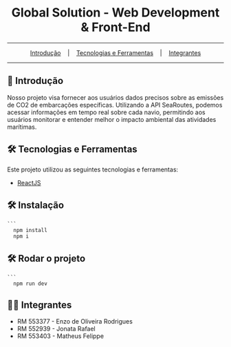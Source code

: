<h1 align="center">Global Solution - Web Development & Front-End</h1>

<hr/>

<p align="center">
  <a href="#pushpin-Introdução">Introdução</a>
  &nbsp;&nbsp;&nbsp;|&nbsp;&nbsp;&nbsp;
  <a href="#hammer_and_wrench-Tecnologias-e-Ferramentas">Tecnologias e Ferramentas</a>
  &nbsp;&nbsp;&nbsp;|&nbsp;&nbsp;&nbsp;
  <a href="#technologist-Integrantes">Integrantes</a>
</p>

<hr/>

## :pushpin: Introdução
Nosso projeto visa fornecer aos usuários dados precisos sobre as emissões de CO2 de embarcações específicas. Utilizando a API SeaRoutes, podemos acessar informações em tempo real sobre cada navio, permitindo aos usuários monitorar e entender melhor o impacto ambiental das atividades marítimas.

## :hammer_and_wrench: Tecnologias e Ferramentas
Este projeto utilizou as seguintes tecnologias e ferramentas:
* [ReactJS](https://pt-br.legacy.reactjs.org/)

## :hammer_and_wrench: Instalação
    ```
      npm install
      npm i

## :hammer_and_wrench: Rodar o projeto
    ```
      npm run dev

## :technologist: Integrantes
* RM 553377 - Enzo de Oliveira Rodrigues
* RM 552939 - Jonata Rafael
* RM 553403 - Matheus Felippe

